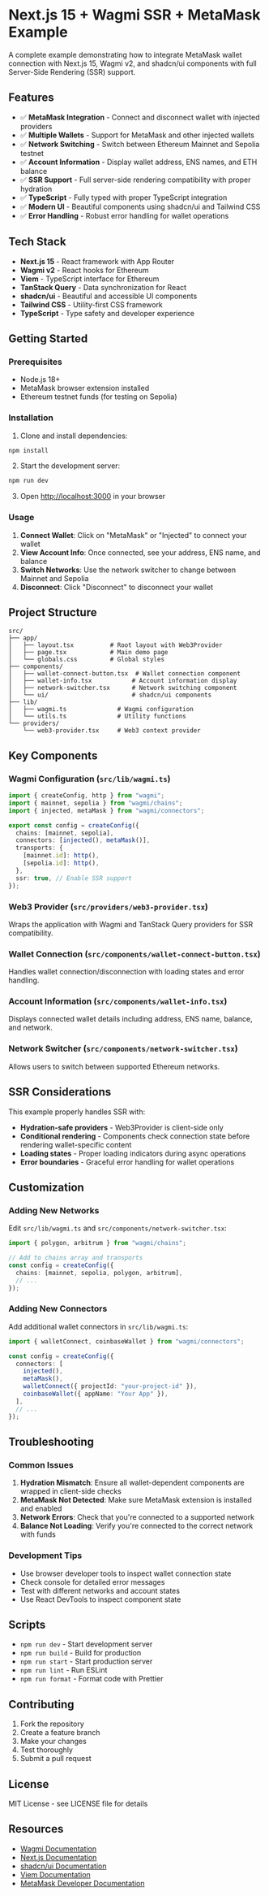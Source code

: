 # Next.js 15 + Wagmi SSR + MetaMask Example

A complete example demonstrating how to integrate MetaMask wallet connection with Next.js 15, Wagmi v2, and shadcn/ui components with full Server-Side Rendering (SSR) support.

## Features

- ✅ **MetaMask Integration** - Connect and disconnect wallet with injected providers
- ✅ **Multiple Wallets** - Support for MetaMask and other injected wallets
- ✅ **Network Switching** - Switch between Ethereum Mainnet and Sepolia testnet
- ✅ **Account Information** - Display wallet address, ENS names, and ETH balance
- ✅ **SSR Support** - Full server-side rendering compatibility with proper hydration
- ✅ **TypeScript** - Fully typed with proper TypeScript integration
- ✅ **Modern UI** - Beautiful components using shadcn/ui and Tailwind CSS
- ✅ **Error Handling** - Robust error handling for wallet operations

## Tech Stack

- **Next.js 15** - React framework with App Router
- **Wagmi v2** - React hooks for Ethereum
- **Viem** - TypeScript interface for Ethereum
- **TanStack Query** - Data synchronization for React
- **shadcn/ui** - Beautiful and accessible UI components
- **Tailwind CSS** - Utility-first CSS framework
- **TypeScript** - Type safety and developer experience

## Getting Started

### Prerequisites

- Node.js 18+
- MetaMask browser extension installed
- Ethereum testnet funds (for testing on Sepolia)

### Installation

1. Clone and install dependencies:

```bash
npm install
```

2. Start the development server:

```bash
npm run dev
```

3. Open [http://localhost:3000](http://localhost:3000) in your browser

### Usage

1. **Connect Wallet**: Click on "MetaMask" or "Injected" to connect your wallet
2. **View Account Info**: Once connected, see your address, ENS name, and balance
3. **Switch Networks**: Use the network switcher to change between Mainnet and Sepolia
4. **Disconnect**: Click "Disconnect" to disconnect your wallet

## Project Structure

```
src/
├── app/
│   ├── layout.tsx          # Root layout with Web3Provider
│   ├── page.tsx            # Main demo page
│   └── globals.css         # Global styles
├── components/
│   ├── wallet-connect-button.tsx  # Wallet connection component
│   ├── wallet-info.tsx           # Account information display
│   ├── network-switcher.tsx      # Network switching component
│   └── ui/                       # shadcn/ui components
├── lib/
│   ├── wagmi.ts              # Wagmi configuration
│   └── utils.ts              # Utility functions
└── providers/
    └── web3-provider.tsx     # Web3 context provider
```

## Key Components

### Wagmi Configuration (`src/lib/wagmi.ts`)

```typescript
import { createConfig, http } from "wagmi";
import { mainnet, sepolia } from "wagmi/chains";
import { injected, metaMask } from "wagmi/connectors";

export const config = createConfig({
  chains: [mainnet, sepolia],
  connectors: [injected(), metaMask()],
  transports: {
    [mainnet.id]: http(),
    [sepolia.id]: http(),
  },
  ssr: true, // Enable SSR support
});
```

### Web3 Provider (`src/providers/web3-provider.tsx`)

Wraps the application with Wagmi and TanStack Query providers for SSR compatibility.

### Wallet Connection (`src/components/wallet-connect-button.tsx`)

Handles wallet connection/disconnection with loading states and error handling.

### Account Information (`src/components/wallet-info.tsx`)

Displays connected wallet details including address, ENS name, balance, and network.

### Network Switcher (`src/components/network-switcher.tsx`)

Allows users to switch between supported Ethereum networks.

## SSR Considerations

This example properly handles SSR with:

- **Hydration-safe providers** - Web3Provider is client-side only
- **Conditional rendering** - Components check connection state before rendering wallet-specific content
- **Loading states** - Proper loading indicators during async operations
- **Error boundaries** - Graceful error handling for wallet operations

## Customization

### Adding New Networks

Edit `src/lib/wagmi.ts` and `src/components/network-switcher.tsx`:

```typescript
import { polygon, arbitrum } from "wagmi/chains";

// Add to chains array and transports
const config = createConfig({
  chains: [mainnet, sepolia, polygon, arbitrum],
  // ...
});
```

### Adding New Connectors

Add additional wallet connectors in `src/lib/wagmi.ts`:

```typescript
import { walletConnect, coinbaseWallet } from "wagmi/connectors";

const config = createConfig({
  connectors: [
    injected(),
    metaMask(),
    walletConnect({ projectId: "your-project-id" }),
    coinbaseWallet({ appName: "Your App" }),
  ],
  // ...
});
```

## Troubleshooting

### Common Issues

1. **Hydration Mismatch**: Ensure all wallet-dependent components are wrapped in client-side checks
2. **MetaMask Not Detected**: Make sure MetaMask extension is installed and enabled
3. **Network Errors**: Check that you're connected to a supported network
4. **Balance Not Loading**: Verify you're connected to the correct network with funds

### Development Tips

- Use browser developer tools to inspect wallet connection state
- Check console for detailed error messages
- Test with different networks and account states
- Use React DevTools to inspect component state

## Scripts

- `npm run dev` - Start development server
- `npm run build` - Build for production
- `npm run start` - Start production server
- `npm run lint` - Run ESLint
- `npm run format` - Format code with Prettier

## Contributing

1. Fork the repository
2. Create a feature branch
3. Make your changes
4. Test thoroughly
5. Submit a pull request

## License

MIT License - see LICENSE file for details

## Resources

- [Wagmi Documentation](https://wagmi.sh/)
- [Next.js Documentation](https://nextjs.org/docs)
- [shadcn/ui Documentation](https://ui.shadcn.com/)
- [Viem Documentation](https://viem.sh/)
- [MetaMask Developer Documentation](https://docs.metamask.io/)

